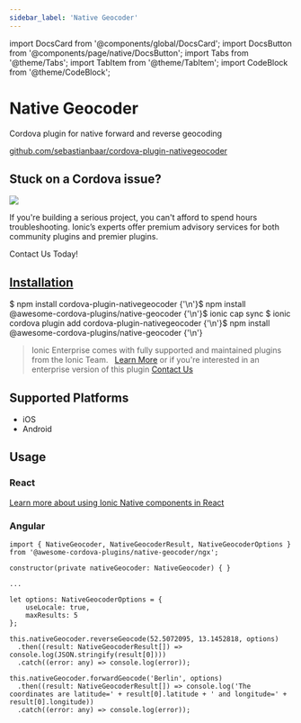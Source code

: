 ```yaml
---
sidebar_label: 'Native Geocoder'
---
```


import DocsCard from '@components/global/DocsCard';
import DocsButton from '@components/page/native/DocsButton';
import Tabs from '@theme/Tabs';
import TabItem from '@theme/TabItem';
import CodeBlock from '@theme/CodeBlock';

# Native Geocoder

Cordova plugin for native forward and reverse geocoding

<p>
  <a href="https://github.com/sebastianbaar/cordova-plugin-nativegeocoder" target="_blank" rel="noopener" className="git-link">github.com/sebastianbaar/cordova-plugin-nativegeocoder</a>
</p>

<h2>Stuck on a Cordova issue?</h2>
<DocsCard
  className="cordova-ee-card"
  header="Don't waste precious time on plugin issues."
  href="https://ionicframework.com/sales?product_of_interest=Ionic%20Native"
>
  <div>
    <img src="/docs/icons/native-cordova-bot.png" class="cordova-ee-img" />
    <p>
      If you're building a serious project, you can't afford to spend hours troubleshooting. Ionic’s experts offer
      premium advisory services for both community plugins and premier plugins.
    </p>
    <DocsButton className="native-ee-detail">Contact Us Today!</DocsButton>
  </div>
</DocsCard>

<h2 id="installation">
  <a href="#installation">Installation</a>
</h2>
<Tabs
  groupId="runtime"
  defaultValue="Capacitor"
  values={[
    { value: 'Capacitor', label: 'Capacitor' },
    { value: 'Cordova', label: 'Cordova' },
    { value: 'Enterprise', label: 'Enterprise' },
  ]}
>
  <TabItem value="Capacitor">
    <CodeBlock className="language-shell">
      $ npm install cordova-plugin-nativegeocoder {'\n'}$ npm install @awesome-cordova-plugins/native-geocoder {'\n'}$
      ionic cap sync
    </CodeBlock>
  </TabItem>
  <TabItem value="Cordova">
    <CodeBlock className="language-shell">
      $ ionic cordova plugin add cordova-plugin-nativegeocoder {'\n'}$ npm install
      @awesome-cordova-plugins/native-geocoder {'\n'}
    </CodeBlock>
  </TabItem>
  <TabItem value="Enterprise">
    <blockquote>
      Ionic Enterprise comes with fully supported and maintained plugins from the Ionic Team. &nbsp;
      <a class="btn" href="https://ionic.io/docs/premier-plugins">Learn More</a> or if you're interested in an enterprise version of this plugin <a class="btn" href="https://ionicframework.com/sales?product_of_interest=Ionic%20Enterprise%20Engine">Contact Us</a>
    </blockquote>
  </TabItem>
</Tabs>

## Supported Platforms

- iOS
- Android

## Usage

### React

[Learn more about using Ionic Native components in React](../native-community.md#react)

### Angular

```tsx
import { NativeGeocoder, NativeGeocoderResult, NativeGeocoderOptions } from '@awesome-cordova-plugins/native-geocoder/ngx';

constructor(private nativeGeocoder: NativeGeocoder) { }

...

let options: NativeGeocoderOptions = {
    useLocale: true,
    maxResults: 5
};

this.nativeGeocoder.reverseGeocode(52.5072095, 13.1452818, options)
  .then((result: NativeGeocoderResult[]) => console.log(JSON.stringify(result[0])))
  .catch((error: any) => console.log(error));

this.nativeGeocoder.forwardGeocode('Berlin', options)
  .then((result: NativeGeocoderResult[]) => console.log('The coordinates are latitude=' + result[0].latitude + ' and longitude=' + result[0].longitude))
  .catch((error: any) => console.log(error));
```
